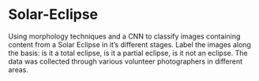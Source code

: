 # Solar-Eclipse
Using morphology techniques and a CNN to classify images containing content from a Solar Eclipse in it’s different stages. 
Label the images along the basis: is it a total eclipse, is it a partial eclipse, is it not an eclipse. 
The data was collected through various volunteer photographers in different areas.
